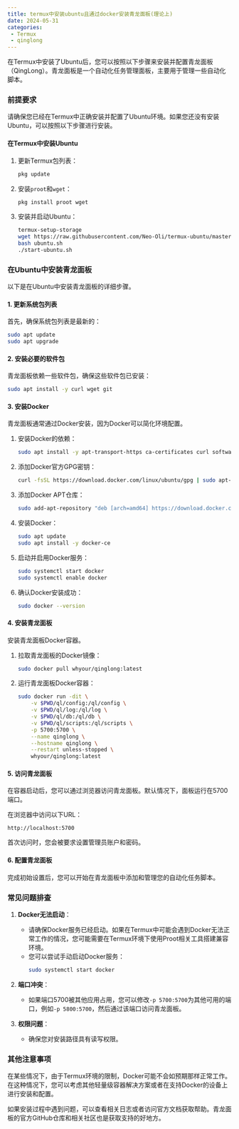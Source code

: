 ```yaml
---
title: termux中安装ubuntu且通过docker安装青龙面板(理论上)
date: 2024-05-31
categories:
 - Termux
 - qinglong
---
```



在Termux中安装了Ubuntu后，您可以按照以下步骤来安装并配置青龙面板（QingLong）。青龙面板是一个自动化任务管理面板，主要用于管理一些自动化脚本。

### 前提要求
请确保您已经在Termux中正确安装并配置了Ubuntu环境。如果您还没有安装Ubuntu，可以按照以下步骤进行安装。

#### 在Termux中安装Ubuntu
1. 更新Termux包列表：
   ```bash
   pkg update
   ```
2. 安装`proot`和`wget`：
   ```bash
   pkg install proot wget
   ```
3. 安装并启动Ubuntu：
   ```bash
   termux-setup-storage
   wget https://raw.githubusercontent.com/Neo-Oli/termux-ubuntu/master/ubuntu.sh
   bash ubuntu.sh
   ./start-ubuntu.sh
   ```

### 在Ubuntu中安装青龙面板
以下是在Ubuntu中安装青龙面板的详细步骤。

#### 1. 更新系统包列表
首先，确保系统包列表是最新的：
   ```bash
   sudo apt update
   sudo apt upgrade
   ```

#### 2. 安装必要的软件包
青龙面板依赖一些软件包，确保这些软件包已安装：
   ```bash
   sudo apt install -y curl wget git
   ```

#### 3. 安装Docker
青龙面板通常通过Docker安装，因为Docker可以简化环境配置。

1. 安装Docker的依赖：
   ```bash
   sudo apt install -y apt-transport-https ca-certificates curl software-properties-common
   ```

2. 添加Docker官方GPG密钥：
   ```bash
   curl -fsSL https://download.docker.com/linux/ubuntu/gpg | sudo apt-key add -
   ```

3. 添加Docker APT仓库：
   ```bash
   sudo add-apt-repository "deb [arch=amd64] https://download.docker.com/linux/ubuntu $(lsb_release -cs) stable"
   ```

4. 安装Docker：
   ```bash
   sudo apt update
   sudo apt install -y docker-ce
   ```

5. 启动并启用Docker服务：
   ```bash
   sudo systemctl start docker
   sudo systemctl enable docker
   ```

6. 确认Docker安装成功：
   ```bash
   sudo docker --version
   ```

#### 4. 安装青龙面板
安装青龙面板Docker容器。

1. 拉取青龙面板的Docker镜像：
   ```bash
   sudo docker pull whyour/qinglong:latest
   ```

2. 运行青龙面板Docker容器：
   ```bash
   sudo docker run -dit \
       -v $PWD/ql/config:/ql/config \
       -v $PWD/ql/log:/ql/log \
       -v $PWD/ql/db:/ql/db \
       -v $PWD/ql/scripts:/ql/scripts \
       -p 5700:5700 \
       --name qinglong \
       --hostname qinglong \
       --restart unless-stopped \
       whyour/qinglong:latest
   ```

#### 5. 访问青龙面板
在容器启动后，您可以通过浏览器访问青龙面板。默认情况下，面板运行在5700端口。

在浏览器中访问以下URL：
   ```
   http://localhost:5700
   ```

首次访问时，您会被要求设置管理员账户和密码。

#### 6. 配置青龙面板
完成初始设置后，您可以开始在青龙面板中添加和管理您的自动化任务脚本。

### 常见问题排查
1. **Docker无法启动**：
   - 请确保Docker服务已经启动。如果在Termux中可能会遇到Docker无法正常工作的情况，您可能需要在Termux环境下使用Proot相关工具搭建兼容环境。
   - 您可以尝试手动启动Docker服务：
     ```bash
     sudo systemctl start docker
     ```

2. **端口冲突**：
   - 如果端口5700被其他应用占用，您可以修改`-p 5700:5700`为其他可用的端口，例如`-p 5800:5700`，然后通过该端口访问青龙面板。

3. **权限问题**：
   - 确保您对安装路径具有读写权限。

### 其他注意事项
在某些情况下，由于Termux环境的限制，Docker可能不会如预期那样正常工作。在这种情况下，您可以考虑其他轻量级容器解决方案或者在支持Docker的设备上进行安装和配置。

如果安装过程中遇到问题，可以查看相关日志或者访问官方文档获取帮助。青龙面板的官方GitHub仓库和相关社区也是获取支持的好地方。
